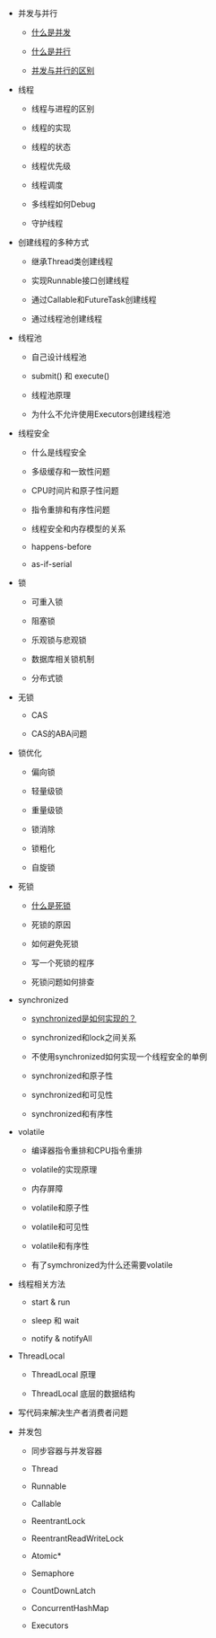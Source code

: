 * 并发与并行
    
    * [什么是并发](/basics/concurrent-coding/concurrent.md)
    
    * [什么是并行](/basics/concurrent-coding/parallel.md)
    
    * [并发与并行的区别](/basics/concurrent-coding/concurrent-vs-parallel.md)
    
* 线程

    * 线程与进程的区别
    
    * 线程的实现
    
    * 线程的状态
    
    * 线程优先级
    
    * 线程调度
    
    * 多线程如何Debug
    
    * 守护线程
    
* 创建线程的多种方式
    
    * 继承Thread类创建线程
    
    * 实现Runnable接口创建线程
    
    * 通过Callable和FutureTask创建线程
    
    * 通过线程池创建线程
    
* 线程池
    
    * 自己设计线程池
    
    * submit() 和 execute()
    
    * 线程池原理
    
    * 为什么不允许使用Executors创建线程池
    
* 线程安全

    * 什么是线程安全
    
    * 多级缓存和一致性问题
    
    * CPU时间片和原子性问题
    
    * 指令重排和有序性问题
    
    * 线程安全和内存模型的关系
    
    * happens-before
    
    * as-if-serial
    
* 锁

    * 可重入锁

    * 阻塞锁

    * 乐观锁与悲观锁

    * 数据库相关锁机制

    * 分布式锁
    
* 无锁

    * CAS

    * CAS的ABA问题

* 锁优化

    * 偏向锁

    * 轻量级锁

    * 重量级锁

    * 锁消除

    * 锁粗化

    * 自旋锁
    
* 死锁

    * [什么是死锁](/basics/concurrent-coding/deadlock-java-level.md)

    * 死锁的原因

    * 如何避免死锁

    * 写一个死锁的程序

    * 死锁问题如何排查

* synchronized
    
    * [synchronized是如何实现的？](/basics/concurrent-coding/synchronized.md)
    
    * synchronized和lock之间关系
    
    * 不使用synchronized如何实现一个线程安全的单例
    
    * synchronized和原子性
    
    * synchronized和可见性
    
    * synchronized和有序性
    
* volatile

    * 编译器指令重排和CPU指令重排
    
    * volatile的实现原理
    
    * 内存屏障
    
    * volatile和原子性
    
    * volatile和可见性
    
    * volatile和有序性
    
    * 有了symchronized为什么还需要volatile
    
* 线程相关方法

    * start & run

    * sleep 和 wait
    
    * notify & notifyAll
    
* ThreadLocal

    * ThreadLocal 原理
    
    * ThreadLocal 底层的数据结构
    
* 写代码来解决生产者消费者问题
    
* 并发包
    
    * 同步容器与并发容器
    
    * Thread
    
    * Runnable
    
    * Callable
    
    * ReentrantLock
    
    * ReentrantReadWriteLock
    
    * Atomic*
    
    * Semaphore
    
    * CountDownLatch
    
    * ConcurrentHashMap
    
    * Executors